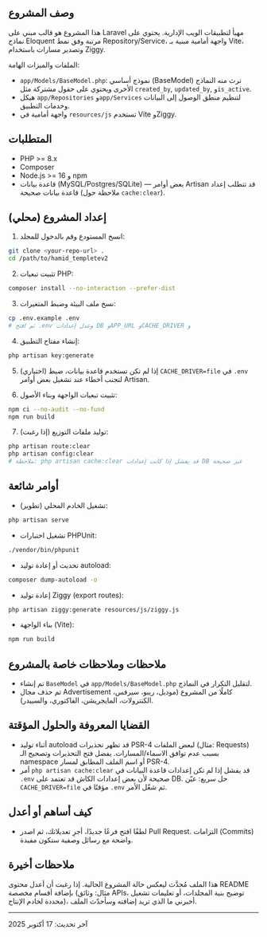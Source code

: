 ## وصف المشروع

هذا المشروع هو قالب مبني على Laravel مهيأ لتطبيقات الويب الإدارية. يحتوي على نماذج Eloquent مرتبة وفق نمط Repository/Service، واجهة أمامية مبنية بـ Vite، وتصدير مسارات باستخدام Ziggy.

الملفات والميزات الهامة:

- `app/Models/BaseModel.php`: نموذج أساسي (BaseModel) ترث منه النماذج الأخرى ويحتوي على حقول مشتركة مثل `created_by`, `updated_by`, و`is_active`.
- هيكل `app/Repositories` و`app/Services` لتنظيم منطق الوصول إلى البيانات وخدمات التطبيق.
- واجهة أمامية في `resources/js` تستخدم Vite وZiggy.

## المتطلبات

- PHP >= 8.x
- Composer
- Node.js >= 16 و npm
- قاعدة بيانات (MySQL/Postgres/SQLite) — بعض أوامر Artisan قد تتطلب إعداد قاعدة بيانات صحيحة (ملاحظة حول `cache:clear`).

## إعداد المشروع (محلي)

1. انسخ المستودع وقم بالدخول للمجلد:

```bash
git clone <your-repo-url> .
cd /path/to/hamid_templetev2
```

2. تثبيت تبعيات PHP:

```bash
composer install --no-interaction --prefer-dist
```

3. نسخ ملف البيئة وضبط المتغيرات:

```bash
cp .env.example .env
# ثم افتح .env وعدل إعدادات DB وAPP_URL وCACHE_DRIVER و
```

4. إنشاء مفتاح التطبيق:

```bash
php artisan key:generate
```

5. (اختياري) إذا لم تكن تستخدم قاعدة بيانات، ضبط `CACHE_DRIVER=file` في `.env` لتجنب أخطاء عند تشغيل بعض أوامر Artisan.

6. تثبيت تبعيات الواجهة وبناء الأصول:

```bash
npm ci --no-audit --no-fund
npm run build
```

7. توليد ملفات التوزيع (إذا رغبت):

```bash
php artisan route:clear
php artisan config:clear
# ملاحظة: php artisan cache:clear قد يفشل إذا كانت إعدادات DB غير صحيحة
```

## أوامر شائعة

- تشغيل الخادم المحلي (تطوير):

```bash
php artisan serve
```

- تشغيل اختبارات PHPUnit:

```bash
./vendor/bin/phpunit
```

- تحديث أو إعادة توليد autoload:

```bash
composer dump-autoload -o
```

- إعادة توليد Ziggy (export routes):

```bash
php artisan ziggy:generate resources/js/ziggy.js
```

- بناء الواجهة (Vite):

```bash
npm run build
```

## ملاحظات وملاحظات خاصة بالمشروع

- تم إنشاء `BaseModel` في `app/Models/BaseModel.php` لتقليل التكرار في النماذج.
- تم حذف مجال Advertisement كاملًا من المشروع (موديل، ريبو، سيرفس، الكنترولات، المايجريشن، الفاكتوري، والسييدر).

## القضايا المعروفة والحلول المؤقتة

- أثناء توليد autoload قد تظهر تحذيرات PSR-4 لبعض الملفات (مثال: Requests) بسبب عدم توافق الاسماء/المسارات. يفضل فتح التحذيرات وتصحيح الـ namespace أو اسم الملف المطابق لمسار PSR-4.
- أمر `php artisan cache:clear` قد يفشل إذا لم تكن إعدادات قاعدة البيانات في `.env` صحيحة لأن بعض إعدادات الكاش قد تعتمد على DB. حل سريع: عيّن `CACHE_DRIVER=file` مؤقتًا في `.env` ثم شغّل الأمر.

## كيف أساهم أو أعدل

- لطفًا افتح فرعًا جديدًا، أجرِ تعديلاتك، ثم اصدر Pull Request. التزامات (Commits) واضحة مع رسائل وصفية ستكون مفيدة.

## ملاحظات أخيرة

هذا الملف مُحدَّث ليعكس حالة المشروع الحالية. إذا رغبت أن أعدل محتوى README بإضافة أقسام مخصصة (مثال: وثائق APIs، توضيح بنية المجلدات، أو تعليمات تشغيل محددة لخادم الإنتاج)، أخبرني ما الذي تريد إضافته وسأحدّث الملف.

---

آخر تحديث: 17 أكتوبر 2025
